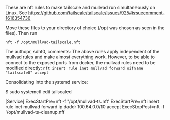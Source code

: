 These are nft rules to make tailscale and mullvad run simultaneously on Linux. See https://github.com/tailscale/tailscale/issues/925#issuecomment-1616354736

Move these files to your directory of choice (/opt was chosen as seen in the files). Then run
```
nft -f /opt/mullvad-tailscale.nft
```

The authopr, sdht0, comments: The above rules apply independent of the mullvad rules and make almost everything work. However, to be able to connect to the exposed ports from docker, the mullvad rules need to be modified directly: `nft insert rule inet mullvad forward oifname "tailscale0" accept`

Consolidating into the systemd service:

$ sudo systemctl edit tailscaled

[Service]
ExecStartPre=nft -f '/opt/mullvad-ts.nft'
ExecStartPre=nft insert rule inet mullvad forward ip daddr 100.64.0.0/10 accept
ExecStopPost=nft -f '/opt/mullvad-ts-cleanup.nft'

